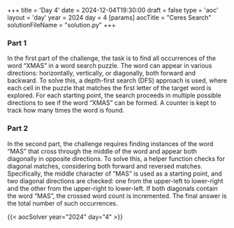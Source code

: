 +++
title = 'Day 4'
date = 2024-12-04T19:30:00
draft = false
type = 'aoc'
layout = 'day'
year = 2024
day = 4
[params]
    aocTitle = "Ceres Search"
    solutionFileName = "solution.py"
+++

### Part 1
In the first part of the challenge, the task is to find all occurrences of the word “XMAS” in a word search puzzle.
The word can appear in various directions: horizontally, vertically, or diagonally, both forward and backward. 
To solve this, a depth-first search (DFS) approach is used, where each cell in the puzzle that matches the first 
letter of the target word is explored. For each starting point, the search proceeds in multiple possible directions 
to see if the word “XMAS” can be formed. A counter is kept to track how many times the word is found.

### Part 2
In the second part, the challenge requires finding instances of the word “MAS” that cross through the middle of the 
word and appear both diagonally in opposite directions. To solve this, a helper function checks for diagonal matches, 
considering both forward and reversed matches. Specifically, the middle character of “MAS” is used as a starting point,
and two diagonal directions are checked: one from the upper-left to lower-right and the other from the upper-right to 
lower-left. If both diagonals contain the word “MAS”, the crossed word count is incremented. The final answer is the 
total number of such occurrences.

{{< aocSolver year="2024" day="4" >}}
